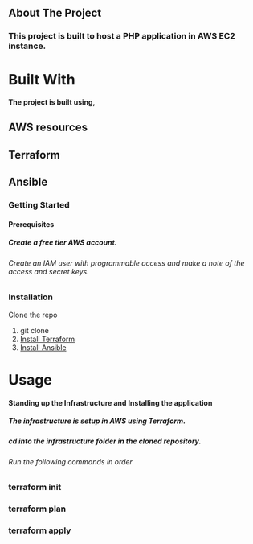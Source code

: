 ## About The Project
### This project is built to host a PHP application in AWS EC2 instance.

# Built With
#### The project is built using,

## AWS resources
## Terraform
## Ansible
### Getting Started

#### Prerequisites
##### Create a free tier AWS account.
###### Create an IAM user with programmable access and make a note of the access and secret keys.

### Installation

Clone the repo
1. git clone 
2. [Install Terraform](https://www.terraform.io/downloads.html)
3. [Install Ansible](https://docs.ansible.com/ansible/latest/installation_guide/intro_installation.html)

# Usage

#### Standing up the Infrastructure and Installing the application
##### The infrastructure is setup in AWS using Terraform.

##### cd into the infrastructure folder in the cloned repository.
###### Run the following commands in order
### terraform init
### terraform plan
### terraform apply

